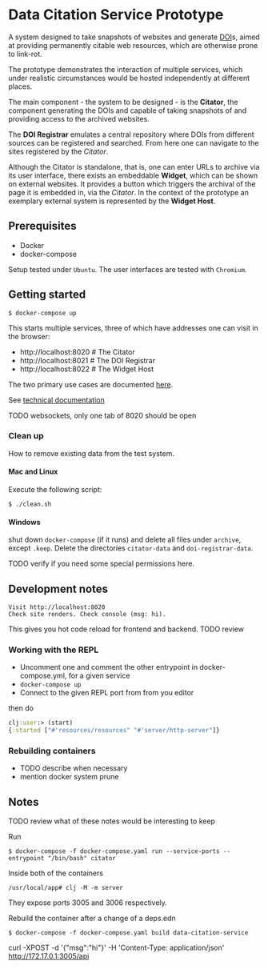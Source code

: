 # Data Citation Service Prototype

A system designed to take snapshots of websites and
generate [DOI](https://en.wikipedia.org/wiki/Digital_object_identifier)s,
aimed at providing permanently citable web resources, which are otherwise
prone to link-rot.
 
The prototype demonstrates the interaction of multiple services, which under
realistic circumstances would be hosted independently at different places.

The main component - the system to be designed - is the **Citator**, the component
generating the DOIs and capable of taking snapshots of 
and providing access to the archived websites.

The **DOI Registrar** emulates a central repository where DOIs from different sources
can be registered and searched. From here one can navigate to the sites registered by the *Citator*.

Although the Citator is standalone, that is, one can enter URLs to archive via its user interface,
there exists an embeddable **Widget**, which can be shown on external websites. It provides a 
button which triggers the archival of the page it is embedded in, via the *Citator*. In the 
context of the prototype an exemplary external system is represented by the **Widget Host**.

## Prerequisites 

- Docker
- docker-compose

Setup tested under `Ubuntu`. The user interfaces are tested with `Chromium`.

## Getting started

    $ docker-compose up

This starts multiple services, three of which have addresses 
one can visit in the browser:

- http://localhost:8020 # The Citator
- http://localhost:8021 # The DOI Registrar
- http://localhost:8022 # The Widget Host

The two primary use cases are documented [here](./docs/README.md).

See [technical documentation](./docs/README_TECHNICAL.md)

TODO websockets, only one tab of 8020 should be open

### Clean up

How to remove existing data from the test system.

#### Mac and Linux

Execute the following script:

    $ ./clean.sh

#### Windows

shut down `docker-compose` (if it runs) and
delete all files under `archive`, except `.keep`. Delete the directories `citator-data`
and `doi-registrar-data`.

TODO verify if you need some special permissions here.

## Development notes

    Visit http://localhost:8020
    Check site renders. Check console (msg: hi).

This gives you hot code reload for frontend and backend. TODO review

### Working with the REPL

- Uncomment one and comment the other entrypoint in docker-compose.yml, for a given service
- `docker-compose up`
- Connect to the given REPL port from from you editor 

then do

```clojure
clj:user:> (start)
{:started ["#'resources/resources" "#'server/http-server"]}
```

### Rebuilding containers

- TODO describe when necessary
- mention docker system prune

## Notes

TODO review what of these notes would be interesting to keep

Run

    $ docker-compose -f docker-compose.yaml run --service-ports --entrypoint "/bin/bash" citator

Inside both of the containers

    /usr/local/app# clj -M -m server

They expose ports 3005 and 3006 respectively.

Rebuild the container after a change of a deps.edn

    $ docker-compose -f docker-compose.yaml build data-citation-service

curl -XPOST -d '{"msg":"hi"}' -H 'Content-Type: application/json' http://172.17.0.1:3005/api
